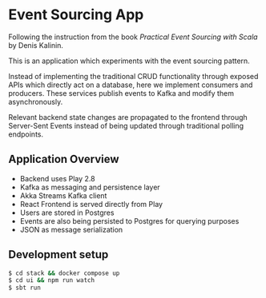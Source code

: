 # Event Sourcing App
Following the instruction from the book *Practical Event Sourcing with Scala* by Denis Kalinin.

This is an application which experiments with the event sourcing pattern. 

Instead of implementing the traditional CRUD functionality through exposed APIs which directly act on a database, here we implement consumers and producers. These services publish events to Kafka and modify them asynchronously. 

Relevant backend state changes are propagated to the frontend through Server-Sent Events instead of being updated through traditional polling endpoints.

## Application Overview
* Backend uses Play 2.8
* Kafka as messaging and persistence layer
* Akka Streams Kafka client 
* React Frontend is served directly from Play
* Users are stored in Postgres
* Events are also being persisted to Postgres for querying purposes
* JSON as message serialization

## Development setup
```bash
$ cd stack && docker compose up
$ cd ui && npm run watch
$ sbt run
```
